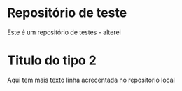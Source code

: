 # Repositório de teste
Este é um repositório de testes - alterei
# Titulo do tipo 2
Aqui tem mais texto
linha acrecentada no repositorio local
